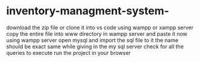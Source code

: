 # inventory-managment-system-
download the zip file or clone it into vs code
using wampp or xampp server copy the entire file into www directory in wampp server and paste it
now using wampp server open mysql and import the sql file to it the name should be exact same while giving in the my sql server
check for all the queries to execute 
run the project in your browser

